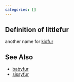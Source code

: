```yaml
---
categories: []
---
```

## Definition of littlefur

another name for [kidfur](./kidfur)

## See Also

- [babyfur](./babyfur)
- [sissyfur](./sissyfur)
